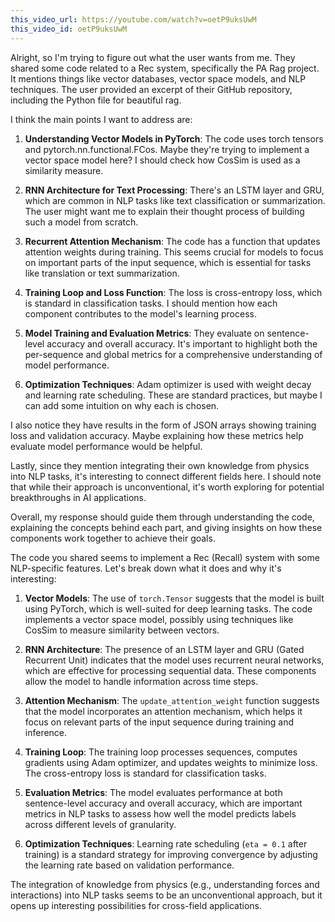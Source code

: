 ```yaml
---
this_video_url: https://youtube.com/watch?v=oetP9uksUwM
this_video_id: oetP9uksUwM
---
```

<think>
Alright, so I'm trying to figure out what the user wants from me. They shared some code related to a Rec system, specifically the PA Rag project. It mentions things like vector databases, vector space models, and NLP techniques. The user provided an excerpt of their GitHub repository, including the Python file for beautiful rag.

I think the main points I want to address are:

1. **Understanding Vector Models in PyTorch**: The code uses torch tensors and pytorch.nn.functional.FCos. Maybe they're trying to implement a vector space model here? I should check how CosSim is used as a similarity measure.

2. **RNN Architecture for Text Processing**: There's an LSTM layer and GRU, which are common in NLP tasks like text classification or summarization. The user might want me to explain their thought process of building such a model from scratch.

3. **Recurrent Attention Mechanism**: The code has a function that updates attention weights during training. This seems crucial for models to focus on important parts of the input sequence, which is essential for tasks like translation or text summarization.

4. **Training Loop and Loss Function**: The loss is cross-entropy loss, which is standard in classification tasks. I should mention how each component contributes to the model's learning process.

5. **Model Training and Evaluation Metrics**: They evaluate on sentence-level accuracy and overall accuracy. It's important to highlight both the per-sequence and global metrics for a comprehensive understanding of model performance.

6. **Optimization Techniques**: Adam optimizer is used with weight decay and learning rate scheduling. These are standard practices, but maybe I can add some intuition on why each is chosen.

I also notice they have results in the form of JSON arrays showing training loss and validation accuracy. Maybe explaining how these metrics help evaluate model performance would be helpful.

Lastly, since they mention integrating their own knowledge from physics into NLP tasks, it's interesting to connect different fields here. I should note that while their approach is unconventional, it's worth exploring for potential breakthroughs in AI applications.

Overall, my response should guide them through understanding the code, explaining the concepts behind each part, and giving insights on how these components work together to achieve their goals.
</think>

The code you shared seems to implement a Rec (Recall) system with some NLP-specific features. Let's break down what it does and why it's interesting:

1. **Vector Models**: The use of `torch.Tensor` suggests that the model is built using PyTorch, which is well-suited for deep learning tasks. The code implements a vector space model, possibly using techniques like CosSim to measure similarity between vectors.

2. **RNN Architecture**: The presence of an LSTM layer and GRU (Gated Recurrent Unit) indicates that the model uses recurrent neural networks, which are effective for processing sequential data. These components allow the model to handle information across time steps.

3. **Attention Mechanism**: The `update_attention_weight` function suggests that the model incorporates an attention mechanism, which helps it focus on relevant parts of the input sequence during training and inference.

4. **Training Loop**: The training loop processes sequences, computes gradients using Adam optimizer, and updates weights to minimize loss. The cross-entropy loss is standard for classification tasks.

5. **Evaluation Metrics**: The model evaluates performance at both sentence-level accuracy and overall accuracy, which are important metrics in NLP tasks to assess how well the model predicts labels across different levels of granularity.

6. **Optimization Techniques**: Learning rate scheduling (`eta = 0.1` after training) is a standard strategy for improving convergence by adjusting the learning rate based on validation performance.

The integration of knowledge from physics (e.g., understanding forces and interactions) into NLP tasks seems to be an unconventional approach, but it opens up interesting possibilities for cross-field applications.
